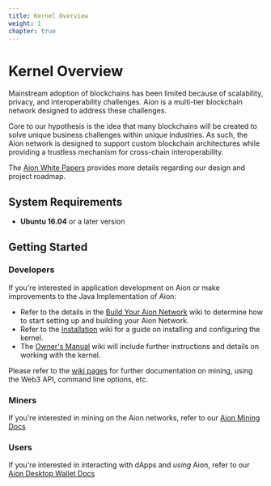 ```yaml
---
title: Kernel Overview
weight: 1
chapter: true
---
```


# Kernel Overview

Mainstream adoption of blockchains has been limited because of scalability, privacy, and interoperability challenges. Aion is a multi-tier blockchain network designed to address these challenges.

Core to our hypothesis is the idea that many blockchains will be created to solve unique business challenges within unique industries. As such, the Aion network is designed to support custom blockchain architectures while providing a trustless mechanism for cross-chain interoperability.

The [Aion White Papers](https://aion.network/developers/#whitepapers) provides more details regarding our design and project roadmap.

## System Requirements

- **Ubuntu 16.04** or a later version

## Getting Started

### Developers

If you're interested in application development on Aion or make improvements to the Java Implementation of Aion:

- Refer to the details in the [Build Your Aion Network]() wiki to determine how to start setting up and building your Aion Network.
- Refer to the [Installation](https://github.com/aionnetwork/aion/wiki/Installation) wiki for a guide on installing and configuring the kernel.
- The [Owner's Manual](https://github.com/aionnetwork/aion/wiki/Aion-Owner's-Manual) wiki will include further instructions and details on working with the kernel.

Please refer to the [wiki pages](https://github.com/aionnetwork/aion/wiki) for further documentation on mining, using the Web3 API, command line options, etc.

### Miners

If you're interested in mining on the Aion networks, refer to our [Aion Mining Docs](https://docs.aion.network/docs/aion-mining-overview)

### Users

If you're interested in interacting with dApps and _using_ Aion, refer to our [Aion Desktop Wallet Docs](https://docs.aion.network/docs/aion-desktop-wallet)